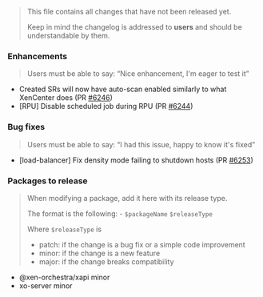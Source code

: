 > This file contains all changes that have not been released yet.
>
> Keep in mind the changelog is addressed to **users** and should be
> understandable by them.

### Enhancements

> Users must be able to say: “Nice enhancement, I'm eager to test it”

- Created SRs will now have auto-scan enabled similarly to what XenCenter does (PR [#6246](https://github.com/vatesfr/xen-orchestra/pull/6246))
- [RPU] Disable scheduled job during RPU (PR [#6244](https://github.com/vatesfr/xen-orchestra/pull/6244))

### Bug fixes

> Users must be able to say: “I had this issue, happy to know it's fixed”

- [load-balancer] Fix density mode failing to shutdown hosts (PR [#6253](https://github.com/vatesfr/xen-orchestra/pull/6253))

### Packages to release

> When modifying a package, add it here with its release type.
>
> The format is the following: - `$packageName` `$releaseType`
>
> Where `$releaseType` is
>
> - patch: if the change is a bug fix or a simple code improvement
> - minor: if the change is a new feature
> - major: if the change breaks compatibility

<!--packages-start-->

- @xen-orchestra/xapi minor
- xo-server minor

<!--packages-end-->
